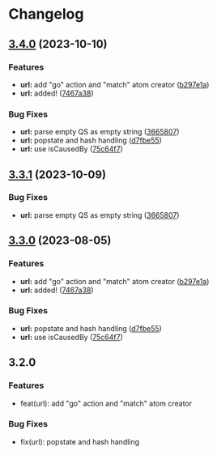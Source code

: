 # Changelog

## [3.4.0](https://github.com/pivaszbs/reatom/compare/url-v3.3.1...url-v3.4.0) (2023-10-10)


### Features

* **url:** add "go" action and "match" atom creator ([b297e1a](https://github.com/pivaszbs/reatom/commit/b297e1af737728693d5980704669377bd99b4d22))
* **url:** added! ([7467a38](https://github.com/pivaszbs/reatom/commit/7467a387350ef435c0594e3045da1c86bf1e235a))


### Bug Fixes

* **url:** parse empty QS as empty string ([3665807](https://github.com/pivaszbs/reatom/commit/3665807cdbe131f87a414ac5907cd8a88cafe769))
* **url:** popstate and hash handling ([d7fbe55](https://github.com/pivaszbs/reatom/commit/d7fbe5586a6707713e8981b381c8dcb5056ccad9))
* **url:** use isCausedBy ([75c64f7](https://github.com/pivaszbs/reatom/commit/75c64f7ae314f0d58a8c8f5e175f35b7237fcf25))

## [3.3.1](https://github.com/artalar/reatom/compare/url-v3.3.0...url-v3.3.1) (2023-10-09)


### Bug Fixes

* **url:** parse empty QS as empty string ([3665807](https://github.com/artalar/reatom/commit/3665807cdbe131f87a414ac5907cd8a88cafe769))

## [3.3.0](https://github.com/artalar/reatom/compare/url-v3.2.0...url-v3.3.0) (2023-08-05)


### Features

* **url:** add "go" action and "match" atom creator ([b297e1a](https://github.com/artalar/reatom/commit/b297e1af737728693d5980704669377bd99b4d22))
* **url:** added! ([7467a38](https://github.com/artalar/reatom/commit/7467a387350ef435c0594e3045da1c86bf1e235a))


### Bug Fixes

* **url:** popstate and hash handling ([d7fbe55](https://github.com/artalar/reatom/commit/d7fbe5586a6707713e8981b381c8dcb5056ccad9))
* **url:** use isCausedBy ([75c64f7](https://github.com/artalar/reatom/commit/75c64f7ae314f0d58a8c8f5e175f35b7237fcf25))

## 3.2.0

### Features

- feat(url): add "go" action and "match" atom creator

### Bug Fixes

- fix(url): popstate and hash handling
